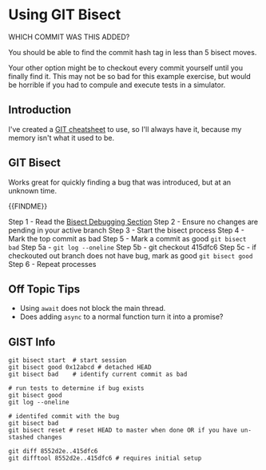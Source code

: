 # Using GIT Bisect

WHICH COMMIT WAS THIS ADDED?

You should be able to find the commit hash tag in less than 5 bisect moves.

Your other option might be to checkout every commit yourself until you finally find it. This may not be so bad
for this example exercise, but would be horrible if you had to compule and execute tests in a simulator.

## Introduction

I've created a [GIT cheatsheet](https://gist.github.com/webjestic/2a011d505335de09f5b2fb472a4bc990) to use, so I'll 
always have it, because my memory isn't what it used to be.

## GIT Bisect 

Works great for quickly finding a bug that was introduced, but at an unknown time.

{{FINDME}}

Step 1 - Read the [Bisect Debugging Section](https://gist.github.com/webjestic/2a011d505335de09f5b2fb472a4bc990#bisect-debugging)
Step 2 - Ensure no changes are pending in your active branch
Step 3 - Start the bisect process
Step 4 - Mark the top commit as bad
Step 5 - Mark a commit as good `git bisect bad`
Step 5a - `git log --oneline`
Step 5b - git checkout 415dfc6
Step 5c - if checkouted out branch does not have bug, mark as good `git bisect good`
Step 6 - Repeat processes

## Off Topic Tips

- Using `await` does not block the main thread.
- Does adding `async` to a normal function turn it into a promise?

## GIST Info

```shell
git bisect start  # start session
git bisect good 0x12abcd # detached HEAD
git bisect bad    # identify current commit as bad

# run tests to determine if bug exists
git bisect good
git log --oneline

# identifed commit with the bug
git bisect bad
git bisect reset # reset HEAD to master when done OR if you have un-stashed changes

git diff 8552d2e..415dfc6
git difftool 8552d2e..415dfc6 # requires initial setup
```

